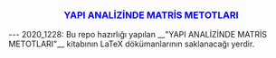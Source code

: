 
<h3 align="center"><font color = blue > YAPI ANALİZİNDE MATRİS METOTLARI </font></h3> 
---
2020_1228: Bu repo hazırlığı yapılan __"YAPI ANALİZİNDE MATRİS METOTLARI"__ kitabının LaTeX dökümanlarının saklanacağı yerdir. 
